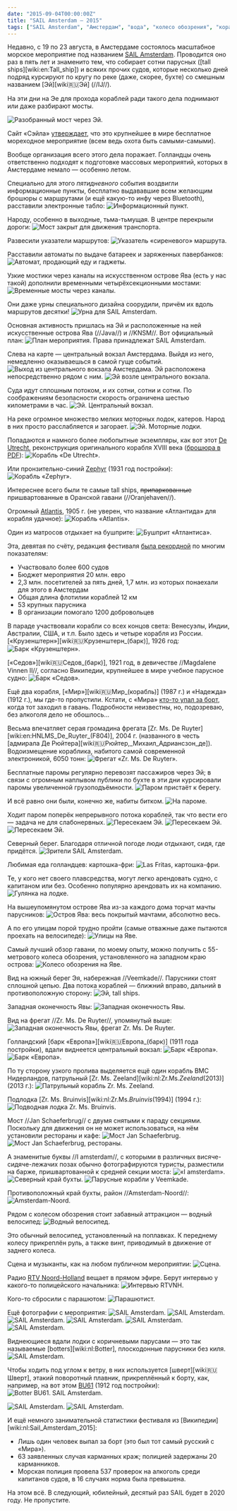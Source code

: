 ```yaml
---
date: "2015-09-04T00:00:00Z"
title: "SAIL Amsterdam — 2015"
tags: ["SAIL Amsterdam", "Амстердам", "вода", "колесо обозрения", "корабли", "Нидерланды", "яхты"]
---
```


Недавно, с 19 по 23 августа, в Амстердаме состоялось масштабное морское мероприятие под названием [SAIL Amsterdam](https://www.sail.nl/). Проводится оно раз в пять лет и знаменито тем, что собирает сотни парусных ([tall ships][wiki:en:Tall_ship]) и всяких прочих судов, которые несколько дней подряд курсируют по кругу по реке (даже, скорее, бухте) со смешным названием [Эй][wiki:ru:Эй] (//IJ//).

На эти дни на Эе для прохода кораблей ради такого дела поднимают или даже разбирают мосты.

<!--more-->

![](img:3.bp.blogspot.com/-3hQN4sFs-_M/VeMrqsmgrYI/AAAAAAAAkWo/bw5QgS6k-h8/s1600/dsc00701.picasaweb.jpg:a "Разобранный мост через Эй.")

Сайт «Сэйла» [утверждает](https://www.sail.nl/en-2015/about-us/sail-organisation), что это крупнейшее в мире бесплатное мореходное мероприятие (всем ведь охота быть самыми-самыми).

Вообще организация всего этого дела поражает. Голландцы очень ответственно подходят к подготовке массовых мероприятий, которых в Амстердаме немало — особенно летом.

Специально для этого *пятидневного* события воздвигли информационные пункты, бесплатно выдававшие всем желающим брошюры с маршрутами (и ещё какую-то инфу через Bluetooth), расставили электронные табло:
![](img:2.bp.blogspot.com/-zkxbA1FxaZc/VeMp3s0sEaI/AAAAAAAAkOQ/sAUOpP1nRqQ/s1600/dsc00621.picasaweb.jpg:a "Информационный пункт.")

Народу, особенно в выходные, тьма-тьмущая. В центре перекрыли дороги:
![](img:1.bp.blogspot.com/-ge5DWarIxMw/VeMqT-OL21I/AAAAAAAAkU8/tHkgt3HU8wA/s1600/dsc00736.picasaweb.jpg:a "Мост закрыт для движения транспорта.")

Развесили указатели маршрутов:
![](img:3.bp.blogspot.com/-mIunc4VU_6Q/VeMqBYO1aRI/AAAAAAAAkQU/Fmoaa2g0vVA/s1600/dsc00654.picasaweb.jpg:a "Указатель «сиреневого» маршрута.")

Расставили автоматы по выдаче батареек и заряженных павербанков:
![](img:1.bp.blogspot.com/-Q3EvWrStFeQ/VeMp-MGapzI/AAAAAAAAkWg/ruYZCKPR5FM/s1600/dsc00646.picasaweb.jpg:a "Автомат, продающий еду и гаджеты.")

Узкие мостики через каналы на искусственном острове Ява (есть у нас такой) дополнили временными четырёхсекционными мостами:
![](img:3.bp.blogspot.com/-jexjAS45vrA/VeMqTdnMlkI/AAAAAAAAkUs/BFDP-7_gkXg/s1600/dsc00735.picasaweb.jpg:a "Временные мосты через каналы.")

Они даже урны специального дизайна соорудили, причём их вдоль маршрутов десятки!
![](img:2.bp.blogspot.com/-JjBP35JuOs0/VeMp925lPBI/AAAAAAAAkWg/iRDbwSUl9Fo/s1600/dsc00645.picasaweb.jpg:a "Урна для SAIL Amsterdam.")

Основная активность пришлась на Эй и расположенные на ней искусственные острова Ява (//Java//) и //KNSM//. Вот официальный план:
![](img:4.bp.blogspot.com/-yRgtvgV3wdI/VeNB9sDC0pI/AAAAAAAAkXY/ubiRItDnsL4/s1600/Sail-Amsterdam-2015-plan.picasaweb.jpg:a "План мероприятия. Права принадлежат SAIL Amsterdam.")

Слева на карте — центральный вокзал Амстердама. Выйдя из него, немедленно оказываешься в самой гуще событий.
![](img:2.bp.blogspot.com/-VJ5dJ-uL6EA/VeMp4iT7lSI/AAAAAAAAkWg/pjitzEMs4Ws/s1600/dsc00624.picasaweb.jpg:a "Выход из центрального вокзала Амстердама.")
Эй расположена непосредственно рядом с ним.
![](img:1.bp.blogspot.com/-fZPwe0zzUEU/VeMp422e_oI/AAAAAAAAkOc/KHFFeNWvefs/s1600/dsc00626.picasaweb.jpg:a "Эй возле центрального вокзала.")

Суда идут сплошным потоком, и их сотни, сотни и сотни. По соображениям безопасности скорость ограничена шестью километрами в час.
![](img:2.bp.blogspot.com/-4YtUdyFq-74/VeMp8oRXMoI/AAAAAAAAkPY/pQpRnx_F8HE/s1600/dsc00641.picasaweb.jpg:a "Эй. Центральный вокзал.")

На реке огромное множество мелких моторных лодок, катеров. Народ в них просто расслабляется и загорает.
![](img:3.bp.blogspot.com/-x-13s1QB-VY/VeMqFDNGYtI/AAAAAAAAkRM/leRDeq2izf8/s1600/dsc00676.picasaweb.jpg:a "Эй. Моторные лодки.")

Попадаются и намного более любопытные экземпляры, как вот этот [De Utrecht](http://www.statenjacht.nl/), реконструкция оригинального корабля XVIII века ([брошюра в PDF](http://www.muidercompagnie.nl/images/pdf/brochure-utrecht.pdf)):
![](img:2.bp.blogspot.com/-TXQIhRxKrzg/VeMp5QuzwzI/AAAAAAAAkOs/jRH2CLQox7Y/s1600/dsc00627.picasaweb.jpg:a "Корабль «De Utrecht».")

Или пронзительно-синий [Zephyr](http://www.marinetraffic.com/ais/nl/shipdetails.aspx?mmsi=245115000) (1931 год постройки):
![](img:3.bp.blogspot.com/-XGhKCxjrfEw/VeMqFjmdbnI/AAAAAAAAkRU/nE7RLUcnZ8k/s1600/dsc00679.picasaweb.jpg:a "Корабль «Zephyr».")

Интереснее всего были те самые tall ships, ~~припаркованные~~ пришвартованные в Оранской гавани (//Oranjehaven//).

Огромный [Atlantis](http://www.marinetraffic.com/nl/ais/details/ships/246253000), 1905 г. (не уверен, что название «Атлантида» для корабля удачное):
![](img:4.bp.blogspot.com/-us__tcNt3HA/VeMqHW5zI5I/AAAAAAAAkRk/C1cw97o-UeA/s1600/dsc00688.picasaweb.jpg:a "Корабль «Atlantis».")

Один из матросов отдыхает на бушприте:
![](img:1.bp.blogspot.com/-cOWjfEEbKd4/VeMqH6tK9xI/AAAAAAAAkRs/neL5-0g_3x8/s1600/dsc00689.picasaweb.jpg:a "Бушприт «Атлантиса».")

Эта, девятая по счёту, редакция фестиваля [была рекордной](http://www.rtvnh.nl/nieuws/169030/600-schepen-1200-vrijwilligers-en-een-begroting-van-20-miljoen-sail-in-cijfers) по многим показателям:

* Участвовало более 600 судов
* Бюджет мероприятия 20 млн. евро
* 2,3 млн. посетителей за пять дней, 1,7 млн. из которых понаехали для этого в Амстердам
* Общая длина флотилии кораблей 12 км
* 53 крупных парусника
* В организации помогало 1200 добровольцев

В параде участвовали корабли со всех концов света: Венесуэлы, Индии, Австралии, США,  и т.п.  Было здесь и четыре корабля из России. [«Крузенштерн»][wiki:ru:Крузенштерн_(барк)], 1926 год:
![](img:3.bp.blogspot.com/-YNRTRGDy2XU/VeMqGPzUAXI/AAAAAAAAkRc/uDrpDxyf3jY/s1600/dsc00686.picasaweb.jpg:a "Барк «Крузенштерн».")

[«Седов»][wiki:ru:Седов_(барк)], 1921 год, в девичестве //Magdalene Vinnen II//, согласно Википедии, крупнейшее в мире учебное парусное судно:
![](img:3.bp.blogspot.com/-nGXiHq002Ds/VeMqSqPTAQI/AAAAAAAAkUU/C3bK89IqqDI/s1600/dsc00734.picasaweb.jpg:a "Барк «Седов».")

Ещё два корабля, [«Мир»][wiki:ru:Мир_(корабль)] (1987 г.) и «Надежда» (1912 г.), мы где-то пропустили. Кстати, с «Мира» [кто-то упал за борт](http://www.rtlnieuws.nl/nieuws/binnenland/rus-valt-overboord-tijdens-sail), когда тот заходил в гавань. Подробности неизвестны, но, подозреваю, без алкоголя дело не обошлось…

Весьма впечатляет серая громадина фрегата [Zr. Ms. De Ruyter][wiki:en:HNLMS_De_Ruyter_(F804)], 2004 г. (названного в честь [адмирала Де Рюйтера][wiki:ru:Рюйтер,_Михаил_Адриансзон_де]). Водоизмещение кораблика, набитого самой современной электроникой, 6050 тонн:
![](img:1.bp.blogspot.com/-6OFI4JO3_yk/VeMqQO_L_eI/AAAAAAAAkUk/H9Hgcmey2Pw/s1600/dsc00728.picasaweb.jpg:a "Фрегат «Zr. Ms. De Ruyter».")

Бесплатные паромы регулярно перевозят пассажиров через Эй; в связи с огромным наплывом публики по бухте в эти дни курсировали паромы увеличенной грузоподъёмности.
![](img:1.bp.blogspot.com/-_A25TTqvKz0/VeMp7CSU2AI/AAAAAAAAkO8/n3WGWbb6aFk/s1600/dsc00631.picasaweb.jpg:a "Паром пристаёт к берегу.")

И всё равно они были, конечно же, набиты битком.
![](img:2.bp.blogspot.com/-cFhosxczccc/VeMp7wJgDBI/AAAAAAAAkWg/k-e0jR2d_PU/s1600/dsc00638.picasaweb.jpg:a "На пароме.")

Ходит паром поперёк непрерывного потока кораблей, так что вести его — задача не для слабонервных.
![](img:3.bp.blogspot.com/-z8feAQAiLdU/VeMp6ylw0MI/AAAAAAAAkO4/wKCopekntIk/s1600/dsc00629.picasaweb.jpg:a "Пересекаем Эй.")
![](img:1.bp.blogspot.com/-BjoGpBpuOVE/VeMp7aUbFEI/AAAAAAAAkPE/omMZvtig3iM/s1600/dsc00636.picasaweb.jpg:a "Пересекаем Эй.")
![](img:2.bp.blogspot.com/-sVZCyNH9D8I/VeMp8F9BhfI/AAAAAAAAkPM/fUViSHL_gj0/s1600/dsc00640.picasaweb.jpg:a "Пересекаем Эй.")

Северный берег. Благодаря отличной погоде люди отдыхают, сидя, где придётся.
![](img:3.bp.blogspot.com/-WxtIR4SLKkU/VeMp_OTjzcI/AAAAAAAAkP4/ksXHE68hAiY/s1600/dsc00648.picasaweb.jpg:a "Зрители SAIL Amsterdam.")

Любимая еда голландцев: картошка-фри:
![](img:4.bp.blogspot.com/-4097GVNtoW8/VeMqAqc6hnI/AAAAAAAAkQM/IgmdlF9Yevg/s1600/dsc00653.picasaweb.jpg:a "Las Fritas, картошка-фри.")

Те, у кого нет своего плавсредства, могут легко арендовать судно, с капитаном или без. Особенно популярно арендовать их на компанию.
![](img:4.bp.blogspot.com/-44tXaB9PIOA/VeMqDOIO_iI/AAAAAAAAkQk/Mc-L9EG7uSk/s1600/dsc00670.picasaweb.jpg:a "Гулянка на лодке.")

На вышеупомянутом острове Ява из-за каждого дома торчат мачты парусников:
![](img:3.bp.blogspot.com/-T552uZKMlQk/VeMqG-1i81I/AAAAAAAAkRo/-Rd5A2GU71Q/s1600/dsc00687.picasaweb.jpg:a "Остров Ява: весь покрытый мачтами, абсолютно весь.")

А по его улицам порой трудно пройти (самые отважные даже пытаются проехать на велосипеде):
![](img:4.bp.blogspot.com/-9VgRZLXBhBE/VeMqFziKHCI/AAAAAAAAkRg/8OnF67NGL0s/s1600/dsc00680.picasaweb.jpg:a "Улицы на Яве.")

Самый лучший обзор гавани, по моему опыту, можно получить с 55-метрового колеса обозрения, установленного на западном краю острова:
![](img:3.bp.blogspot.com/-CvsurSyuojk/VeMqI2Ol_nI/AAAAAAAAkSA/6y17YPl5vcY/s1600/dsc00691.picasaweb.jpg:a "Колесо обозрения на Яве.")

Вид на южный берег Эя, набережная //Veemkade//. Парусники стоят сплошной цепью. Два потока кораблей — ближний вправо, дальний в противоположную сторону:
![](img:4.bp.blogspot.com/-dUiVJTpXbEk/VeMqJJdV0hI/AAAAAAAAkSI/pZOKSIfn4dM/s1600/dsc00695.picasaweb.jpg:a "Эй, tall ships.")

Западная оконечность Явы:
![](img:3.bp.blogspot.com/-Xr9mvGUM-M0/VeMqJdrsl0I/AAAAAAAAkSM/71XFMbmzUiA/s1600/dsc00696.picasaweb.jpg:a "Западная оконечность Явы.")

Вид на фрегат //Zr. Ms. De Ruyter//, упомянутый выше:
![](img:4.bp.blogspot.com/-8BeHRelD--s/VeMqKvyDTcI/AAAAAAAAkSg/oy6wayMeeNk/s1600/dsc00703.picasaweb.jpg:a "Западная оконечность Явы, фрегат Zr. Ms. De Ruyter.")

Голландский [барк «Европа»][wiki:ru:Европа_(барк)] (1911 года постройки), вдали виднеется центральный вокзал:
![](img:2.bp.blogspot.com/-4p5g2-3ohcw/VeMqLPjmOVI/AAAAAAAAkWg/w22YncTEvt4/s1600/dsc00707.picasaweb.jpg:a "Барк «Европа».")
![](img:2.bp.blogspot.com/-itk-JZkO-r0/VeMqLbUDPxI/AAAAAAAAkSs/YK1N3xm9cIQ/s1600/dsc00708.picasaweb.jpg:a "Барк «Европа».")

По ту сторону узкого пролива выделяется ещё один корабль ВМС Нидерландов, патрульный [Zr. Ms. Zeeland][wiki:nl:Zr.Ms._Zeeland_(2013)] (2013 г.):
![](img:2.bp.blogspot.com/-x7RXeiKHfko/VeMqOStOu7I/AAAAAAAAkTc/bgD7LSaj8og/s1600/dsc00717.picasaweb.jpg:a "Патрульный корабль Zr. Ms. Zeeland.")

Подлодка [Zr. Ms. Bruinvis][wiki:nl:Zr.Ms._Bruinvis_(1994)] (1994 г.):
![](img:2.bp.blogspot.com/-2PjHGEKGnX0/VeMqPEcDt4I/AAAAAAAAkTk/c_kuDrCdQnA/s1600/dsc00719.picasaweb.jpg:a "Подводная лодка Zr. Ms. Bruinvis.")

Мост //Jan Schaeferbrug// с двумя снятыми к параду секциями. Поскольку для движения он не может использоваться, на нём установили рестораны и кафе:
![](img:2.bp.blogspot.com/-_gVnSr9xsfE/VeMqL0-2-eI/AAAAAAAAkWg/rF52viYW2GQ/s1600/dsc00709.picasaweb.jpg:a "Мост Jan Schaeferbrug.")
![](img:2.bp.blogspot.com/-z_X9-CoYwks/VeMqR2aXULI/AAAAAAAAkUM/oQLxNV_x9BA/s1600/dsc00733.picasaweb.jpg:a "Мост Jan Schaeferbrug, рестораны.")

А знаменитые буквы //I amsterdam//, с которыми в различных висяче-сидяче-лежачих позах обычно фотографируются туристы, разместили на барже, пришвартованной к средней секции моста:
![](img:3.bp.blogspot.com/-uo24GEw2SU0/VeMqNnzVuJI/AAAAAAAAkTQ/84AL4IfewIk/s1600/dsc00715.picasaweb.jpg:a "«I amsterdam».")
![](img:4.bp.blogspot.com/-ZI1p-FQgVww/VeMqMLwEXLI/AAAAAAAAkS4/ZDPDH1FHiSo/s1600/dsc00710.picasaweb.jpg:a "Северный край бухты.")
![](img:3.bp.blogspot.com/-DtAIcIS2LfQ/VeMqOGKIoGI/AAAAAAAAkTg/pzwfd8mLkEc/s1600/dsc00716.picasaweb.jpg:a "Парусные корабли у Veemkade.")

Противоположный край бухты, район //Amsterdam-Noord//:
![](img:3.bp.blogspot.com/-j5XHNRSIi6U/VeMqM7ZL9_I/AAAAAAAAkTE/Z6Ma0phjuJA/s1600/dsc00712.picasaweb.jpg:a "Amsterdam-Noord.")

Рядом с колесом обозрения стоит забавный аттракцион — водный велосипед:
![](img:1.bp.blogspot.com/-ggkFuuP4rxE/VeMqPwdmd5I/AAAAAAAAkT8/89RXMn0eQaU/s1600/dsc00724.picasaweb.jpg:a "Водный велосипед.")

Это обычный велосипед, установленный на поплавках. К переднему колесу прикреплён руль, а также винт, приводимый в движение от заднего колеса.

Сцена и музыканты, как на любом публичном мероприятии:
![](img:3.bp.blogspot.com/-3DBC4MyGMtg/VeMqQ9VTnwI/AAAAAAAAkUE/vWgXCv6_6k8/s1600/dsc00731.picasaweb.jpg:a "Сцена.")

Радио [RTV Noord-Holland](http://www.rtvnh.nl/) вещает в прямом эфире. Берут интервью у какого-то полицейского начальника:
![](img:4.bp.blogspot.com/-YiB9gE4kde0/VeMqRdW-MVI/AAAAAAAAkUg/2q1PGz-N8JM/s1600/dsc00732.picasaweb.jpg:a "Интервью RTVNH.")

Кого-то сбросили с парашютом:
![](img:1.bp.blogspot.com/-qTt4CEVjMpQ/VeMp9dVeR4I/AAAAAAAAkPk/ht7ePUoyTnA/s1600/dsc00643.picasaweb.jpg:a "Парашютист.")

Ещё фотографии с мероприятия:
![](img:1.bp.blogspot.com/-oW5BL0akSk4/VeMp-yn-z9I/AAAAAAAAkWg/ndEFY8KigeU/s1600/dsc00647.picasaweb.jpg:a "SAIL Amsterdam.")
![](img:4.bp.blogspot.com/-fdittj210Gs/VeMp_vJeGrI/AAAAAAAAkWg/vzn_JhkvW4s/s1600/dsc00649.picasaweb.jpg:a "SAIL Amsterdam.")
![](img:2.bp.blogspot.com/-FD0Iee4FBMQ/VeMqALaIChI/AAAAAAAAkP8/9IIpeN8gWtA/s1600/dsc00650.picasaweb.jpg:a "SAIL Amsterdam.")
![](img:2.bp.blogspot.com/-sujNPnf8SCI/VeMqAd0MARI/AAAAAAAAkWg/4nKaX81f5pI/s1600/dsc00651.picasaweb.jpg:a "SAIL Amsterdam.")
![](img:2.bp.blogspot.com/-iIqDKO510CQ/VeMqCHGps4I/AAAAAAAAkQg/ZFWoMBrc8vY/s1600/dsc00662.picasaweb.jpg:a "SAIL Amsterdam.")
![](img:3.bp.blogspot.com/-mxHtuuT1WZY/VeMqDoBxPyI/AAAAAAAAkQ0/8QFCEm6S0IM/s1600/dsc00671.picasaweb.jpg:a "SAIL Amsterdam.")

Виднеющиеся вдали лодки с коричневыми парусами — это так называемые [botters][wiki:nl:Botter], плоскодонные парусники без киля.
![](img:3.bp.blogspot.com/-YgFH2k0KELM/VeMqEVqYVdI/AAAAAAAAkRA/yh7IErNtXSo/s1600/dsc00673.picasaweb.jpg:a "SAIL Amsterdam.")

Чтобы ходить под углом к ветру, в них используется [шверт][wiki:ru:Шверт], этакий поворотный плавник, прикреплённый к борту, как, например, на вот этом [BU61](http://www.botterbu61.nl/) (1912 год постройки):
![](img:1.bp.blogspot.com/-9Wdq-kNVbTc/VeMqEAdtwCI/AAAAAAAAkQs/4j3VCHEFMZA/s1600/dsc00672.picasaweb.jpg:a "Botter BU61. SAIL Amsterdam.")

![](img:4.bp.blogspot.com/-4aeljOpXOXA/VeMqE4Nv_-I/AAAAAAAAkRI/yN9mJimIxb4/s1600/dsc00675.picasaweb.jpg:a "SAIL Amsterdam.")
![](img:4.bp.blogspot.com/-z5qO5YoErLQ/VeMqIF3HjlI/AAAAAAAAkR8/7L-1m29G8-o/s1600/dsc00690.picasaweb.jpg:a "SAIL Amsterdam.")

И ещё немного занимательной статистики фестиваля из [Википедии][wiki:nl:Sail_Amsterdam_2015]:

* Лишь один человек выпал за борт (это был тот самый русский с «Мира»).
* 63 заявленных случая карманных краж; полицией задержаны 20 карманников.
* Морская полиция провела 537 проверок на алкоголь среди капитанов судов, в 16 случаях норма была превышена.

На этом всё. В следующий, юбилейный, десятый раз SAIL будет в 2020 году. Не пропустите.
